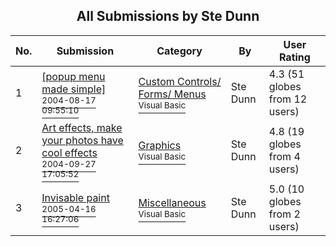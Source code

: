 ﻿<div align="center">

## All Submissions by Ste Dunn

</div>

No.  | Submission | Category | By   | User Rating
---- | ---------- | -------- | ---- | -----------
1 | [\[popup menu made simple\]<br /><sup>2004-08-17 09:55:10</sup>](https://github.com/Planet-Source-Code/ste-dunn-popup-menu-made-simple__1-55630) | [Custom Controls/ Forms/  Menus<br /><sup>Visual Basic</sup>](../ByCategory/custom-controls-forms-menus__1-4.md) | Ste Dunn | 4.3 (51 globes from 12 users)
2 | [Art effects, make your photos have cool effects<br /><sup>2004-09-27 17:05:52</sup>](https://github.com/Planet-Source-Code/ste-dunn-art-effects-make-your-photos-have-cool-effects__1-56671) | [Graphics<br /><sup>Visual Basic</sup>](../ByCategory/graphics__1-46.md) | Ste Dunn | 4.8 (19 globes from 4 users)
3 | [Invisable paint<br /><sup>2005-04-16 16:27:06</sup>](https://github.com/Planet-Source-Code/ste-dunn-invisable-paint__1-63523) | [Miscellaneous<br /><sup>Visual Basic</sup>](../ByCategory/miscellaneous__1-1.md) | Ste Dunn | 5.0 (10 globes from 2 users)
